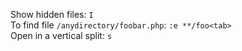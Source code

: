 Show hidden files: `I`  
To find file `/anydirectory/foobar.php`: `:e **/foo<tab>`  
Open in a vertical split: `s`  